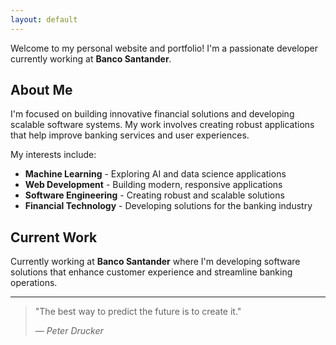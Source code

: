 ```yaml
---
layout: default
---
```


Welcome to my personal website and portfolio! I'm a passionate developer currently working at **Banco Santander**.

## About Me

I'm focused on building innovative financial solutions and developing scalable software systems. My work involves creating robust applications that help improve banking services and user experiences.

My interests include:
- **Machine Learning** - Exploring AI and data science applications
- **Web Development** - Building modern, responsive applications  
- **Software Engineering** - Creating robust and scalable solutions
- **Financial Technology** - Developing solutions for the banking industry

## Current Work

Currently working at **Banco Santander** where I'm developing software solutions that enhance customer experience and streamline banking operations.

---

> "The best way to predict the future is to create it."
> 
> — *Peter Drucker*
